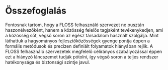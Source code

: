 Összefoglalás
===============


Fontosnak tartom, hogy a FLOSS felhasználó szervezet ne pusztán haszonélvezőként, hanem a közösség felelős tagjaként tevékenykedjen, ami a közösség sőt, végső soron az egész társadalom használt szolgálja. Mint láthattuk a hagyományos fejlesztőközösségek gyenge pontja éppen a formális metódusok és precízen definiált folyamatok hiányában rejlik. A FLOSS felhasználó szervezetek megfelelő célirányos szabályozással éppen ezt a hiányzó láncszemet tudják pótolni, így végső soron a teljes rendszer hatékonysága és biztonsági szintje javul.



